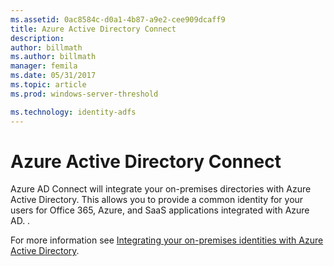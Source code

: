 ```yaml
---
ms.assetid: 0ac8584c-d0a1-4b87-a9e2-cee909dcaff9
title: Azure Active Directory Connect
description:
author: billmath
ms.author: billmath
manager: femila
ms.date: 05/31/2017
ms.topic: article
ms.prod: windows-server-threshold

ms.technology: identity-adfs
---
```


# Azure Active Directory Connect


Azure AD Connect will integrate your on-premises directories with Azure Active Directory. This allows you to provide a common identity for your users for Office 365, Azure, and SaaS applications integrated with Azure AD. .  
  
For more information see [Integrating your on-premises identities with Azure Active Directory](https://azure.microsoft.com/documentation/articles/active-directory-aadconnect/).  
  

